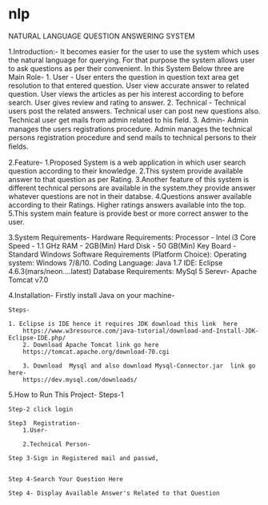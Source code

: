 # nlp

NATURAL LANGUAGE QUESTION ANSWERING SYSTEM


1.Introduction:-
	It becomes easier for the user to use the system which uses the natural language for querying. For that purpose the system allows user to ask questions as per their convenient.
In this System Below three are Main Role-
	1. User -
		User enters the question in question text area get resolution to that entered question. User view accurate answer to related question. User views the articles as per his interest according to before search. User gives review and rating to answer.
	2. Technical -
		Technical users post the related answers. Technical user can post new questions also. Technical user get mails from admin related to his ﬁeld.
	3. Admin-
		Admin manages the users registrations procedure. Admin manages the technical persons registration procedure and send mails to technical persons to their ﬁelds.

 




2.Feature-
	1.Proposed System is a web application in which user search question according to their knowledge.
	2.This system provide available answer to that question as per Rating.
	3.Another feature of this system is different technical persons are available in the system.they provide answer whatever questions are not in their databse.
	4.Questions answer available according to their Ratings. Higher ratings answers available into the top. 
	5.This system main feature is provide best or more correct answer to the user.

3.System Requirements-
	Hardware Requirements:
		Processor - Intel i3 
		Core Speed - 1.1 GHz
		RAM - 2GB(Min) 
		Hard Disk - 50 GB(Min)
		Key Board - Standard Windows
	Software Requirements (Platform Choice):
		Operating system: Windows 7/8/10.
		Coding Language: Java 1.7 
		IDE: Eclipse 4.6.3(mars/neon….latest)
	Database Requirements:
		MySql 5
	Serevr-
		Apache Tomcat v7.0

4.Installation-
	Firstly install Java on your machine-
	
	Steps-
    	
	1. Eclipse is IDE hence it requires JDK download this link  here 
		https://www.w3resource.com/java-tutorial/download-and-Install-JDK-Eclipse-IDE.php/
    	2. Download Apache Tomcat link go here
		https://tomcat.apache.org/download-70.cgi

    	3. Download  Mysql and also download Mysql-Connector.jar  link go here-
		https://dev.mysql.com/downloads/

5.How to Run This Project-
	Steps-1

	Step-2 click login

	Step3  Registration-
		1.User-

		2.Technical Person-
		
	Step 3-Sign in Registered mail and passwd,


	Step 4-Search Your Question Here

	Step 4- Display Available Answer's Related to that Question


					






